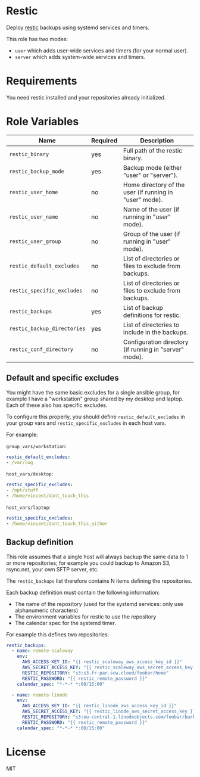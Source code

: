 # Restic

Deploy [restic](https://restic.net/) backups using systemd services and timers.

This role has two modes:
* `user` which adds user-wide services and timers (for your normal user).
* `server` which adds system-wide services and timers.

# Requirements

You need restic installed and your repositories already initialized.

# Role Variables

| Name                          | Required | Description
| --------------                | -------- | -----------------------------------
| `restic_binary`               | yes      | Full path of the restic binary.
| `restic_backup_mode`          | yes      | Backup mode (either "user" or "server").
| `restic_user_home`            | no       | Home directory of the user (if running in "user" mode).
| `restic_user_name`            | no       | Name of the user (if running in "user" mode).
| `restic_user_group`           | no       | Group of the user (if running in "user" mode).
| `restic_default_excludes`     | no       | List of directories or files to exclude from backups.
| `restic_specific_excludes`    | no       | List of directories or files to exclude from backups.
| `restic_backups`              | yes      | List of backup definitions for restic.
| `restic_backup_directories`   | yes      | List of directories to include in the backups.
| `restic_conf_directory`       | no       | Configuration directory (if running in "server" mode).

## Default and specific excludes

You might have the same basic excludes for a single ansible group, for example I have a "workstation" group
shared by my desktop and laptop. Each of these also has specific excludes.

To configure this properly, you should define `restic_default_excludes` in your group vars and `restic_specific_excludes` in each host vars.

For example:

`group_vars/workstation`:
```yaml
restic_default_excludes:
- /var/log
```
`host_vars/desktop`:
```yaml
restic_specific_excludes:
- /opt/stuff
- /home/vincent/dont_touch_this
```
`host_vars/laptop`:
```yaml
restic_specific_excludes:
- /home/vincent/dont_touch_this_either
```

## Backup definition

This role assumes that a single host will always backup the same data to 1 or more repositories; for example you could backup
to Amazon S3, rsync.net, your own SFTP server, etc.

The `restic_backups` list therefore contains N items defining the repositories.

Each backup definition must contain the following information:
* The name of the repository (used for the systemd services: only use alphanumeric characters)
* The environment variables for restic to use the repository
* The calendar spec for the systemd timer.

For example this defines two repositories:

```yaml
restic_backups:
  - name: remote-scaleway
    env:
      AWS_ACCESS_KEY_ID: "{{ restic_scaleway_aws_access_key_id }}"
      AWS_SECRET_ACCESS_KEY: "{{ restic_scaleway_aws_secret_access_key }}"
      RESTIC_REPOSITORY: "s3:s3.fr-par.scw.cloud/foobar/home"
      RESTIC_PASSWORD: "{{ restic_remote_password }}"
    calendar_spec: "*-*-* *:00/15:00"

  - name: remote-linode
    env:
      AWS_ACCESS_KEY_ID: "{{ restic_linode_aws_access_key_id }}"
      AWS_SECRET_ACCESS_KEY: "{{ restic_linode_aws_secret_access_key }}"
      RESTIC_REPOSITORY: "s3:eu-central-1.linodeobjects.com/foobar/barbaz"
      RESTIC_PASSWORD: "{{ restic_remote_password }}"
    calendar_spec: "*-*-* *:00/15:00"
```

# License

MIT
